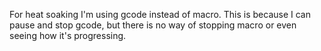 For heat soaking I'm using gcode instead of macro. This is because I can pause and stop gcode, but there is no way of stopping macro or even seeing how it's progressing.
